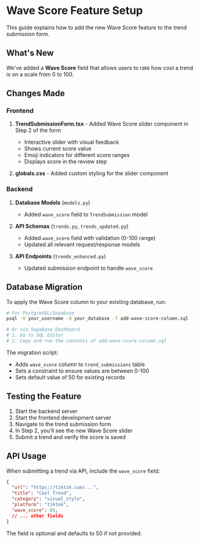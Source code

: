 # Wave Score Feature Setup

This guide explains how to add the new Wave Score feature to the trend submission form.

## What's New

We've added a **Wave Score** field that allows users to rate how cool a trend is on a scale from 0 to 100.

## Changes Made

### Frontend
1. **TrendSubmissionForm.tsx** - Added Wave Score slider component in Step 2 of the form
   - Interactive slider with visual feedback
   - Shows current score value
   - Emoji indicators for different score ranges
   - Displays score in the review step

2. **globals.css** - Added custom styling for the slider component

### Backend
1. **Database Models** (`models.py`)
   - Added `wave_score` field to `TrendSubmission` model

2. **API Schemas** (`trends.py`, `trends_updated.py`)
   - Added `wave_score` field with validation (0-100 range)
   - Updated all relevant request/response models

3. **API Endpoints** (`trends_enhanced.py`)
   - Updated submission endpoint to handle `wave_score`

## Database Migration

To apply the Wave Score column to your existing database, run:

```bash
# For PostgreSQL/Supabase
psql -U your_username -d your_database -f add-wave-score-column.sql

# Or via Supabase Dashboard
# 1. Go to SQL Editor
# 2. Copy and run the contents of add-wave-score-column.sql
```

The migration script:
- Adds `wave_score` column to `trend_submissions` table
- Sets a constraint to ensure values are between 0-100
- Sets default value of 50 for existing records

## Testing the Feature

1. Start the backend server
2. Start the frontend development server
3. Navigate to the trend submission form
4. In Step 2, you'll see the new Wave Score slider
5. Submit a trend and verify the score is saved

## API Usage

When submitting a trend via API, include the `wave_score` field:

```json
{
  "url": "https://tiktok.com/...",
  "title": "Cool Trend",
  "category": "visual_style",
  "platform": "tiktok",
  "wave_score": 85,
  // ... other fields
}
```

The field is optional and defaults to 50 if not provided.